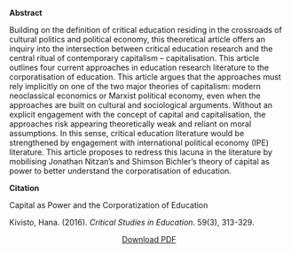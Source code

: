 <b>Abstract</b>

Building on the definition of critical education residing in the crossroads of cultural politics and political economy, this theoretical article offers an inquiry into the intersection between critical education research and the central ritual of contemporary capitalism – capitalisation. This article outlines four current approaches in education research literature to the corporatisation of education. This article argues that the approaches must rely implicitly on one of the two major theories of capitalism: modern neoclassical economics or Marxist political economy, even when the approaches are built on cultural and sociological arguments. Without an explicit engagement with the concept of capital and capitalisation, the approaches risk appearing theoretically weak and reliant on moral assumptions. In this sense, critical education literature would be strengthened by engagement with international political economy (IPE) literature. This article proposes to redress this lacuna in the literature by mobilising Jonathan Nitzan’s and Shimson Bichler’s theory of capital as power to better understand the corporatisation of education.

<b>Citation</b>

Capital as Power and the Corporatization of Education

Kivisto, Hana. (2016). <i>Critical Studies in Education</i>. 59(3), 313-329.


<div style="text-align:center">
<a href="https://bnarchives.yorku.ca/482/2/20160000_kivisto_casp_and_the_corporatisation_of_education_postprint.pdf">Download PDF</a>
</div>




